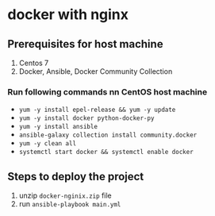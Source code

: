 # docker with nginx

## Prerequisites for host machine
1. Centos 7
2. Docker, Ansible, Docker Community Collection

### Run following commands nn CentOS host machine 
- `yum -y install epel-release && yum -y update`
- `yum -y install docker python-docker-py`
- `yum -y install ansible`
- `ansible-galaxy collection install community.docker`
- `yum -y clean all`
- `systemctl start docker && systemctl enable docker`

## Steps to deploy the project
1. unzip `docker-nginix.zip` file 
2. run `ansible-playbook main.yml` 
